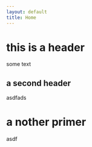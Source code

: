 ```yaml
---
layout: default
title: Home
---
```


# this is a header

some text


## a second header

asdfads

# a nother primer

asdf
